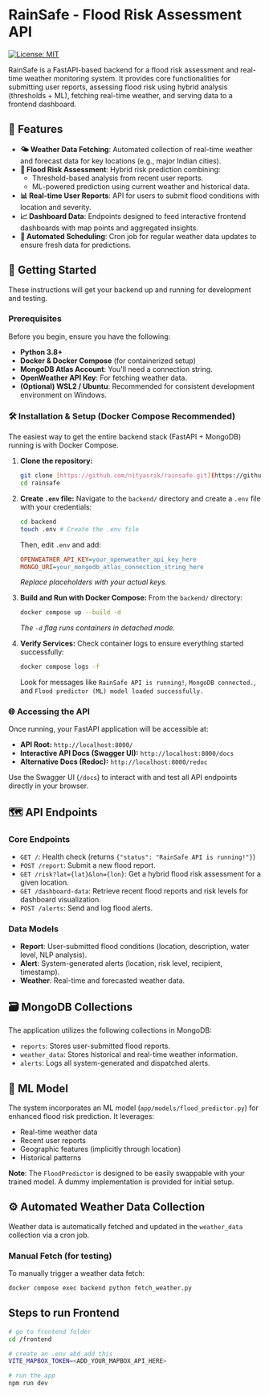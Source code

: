 # RainSafe - Flood Risk Assessment API

[![License: MIT](https://img.shields.io/badge/License-MIT-yellow.svg)](https://opensource.org/licenses/MIT)

RainSafe is a FastAPI-based backend for a flood risk assessment and real-time weather monitoring system. It provides core functionalities for submitting user reports, assessing flood risk using hybrid analysis (thresholds + ML), fetching real-time weather, and serving data to a frontend dashboard.

## 🌟 Features

* **🌤️ Weather Data Fetching**: Automated collection of real-time weather and forecast data for key locations (e.g., major Indian cities).
* **🚨 Flood Risk Assessment**: Hybrid risk prediction combining:
    * Threshold-based analysis from recent user reports.
    * ML-powered prediction using current weather and historical data.
* **📊 Real-time User Reports**: API for users to submit flood conditions with location and severity.
* **📈 Dashboard Data**: Endpoints designed to feed interactive frontend dashboards with map points and aggregated insights.
* **🔄 Automated Scheduling**: Cron job for regular weather data updates to ensure fresh data for predictions.

## 🚀 Getting Started

These instructions will get your backend up and running for development and testing.

### Prerequisites

Before you begin, ensure you have the following:

* **Python 3.8+**
* **Docker & Docker Compose** (for containerized setup)
* **MongoDB Atlas Account**: You'll need a connection string.
* **OpenWeather API Key**: For fetching weather data.
* **(Optional) WSL2 / Ubuntu**: Recommended for consistent development environment on Windows.

### 🛠️ Installation & Setup (Docker Compose Recommended)

The easiest way to get the entire backend stack (FastAPI + MongoDB) running is with Docker Compose.

1.  **Clone the repository:**

    ```bash
    git clone [https://github.com/nityasrik/rainsafe.git](https://github.com/nityasrik/rainsafe.git)
    cd rainsafe
    ```

2.  **Create `.env` file:**
    Navigate to the `backend/` directory and create a `.env` file with your credentials:

    ```bash
    cd backend
    touch .env # Create the .env file
    ```

    Then, edit `.env` and add:

    ```ini
    OPENWEATHER_API_KEY=your_openweather_api_key_here
    MONGO_URI=your_mongodb_atlas_connection_string_here
    ```

    *Replace placeholders with your actual keys.*

3.  **Build and Run with Docker Compose:**
    From the `backend/` directory:

    ```bash
    docker compose up --build -d
    ```

    *The `-d` flag runs containers in detached mode.*

4.  **Verify Services:**
    Check container logs to ensure everything started successfully:

    ```bash
    docker compose logs -f
    ```

    Look for messages like `RainSafe API is running!`, `MongoDB connected.`, and `Flood predictor (ML) model loaded successfully.`

### 🌐 Accessing the API

Once running, your FastAPI application will be accessible at:

* **API Root:** `http://localhost:8000/`
* **Interactive API Docs (Swagger UI):** `http://localhost:8000/docs`
* **Alternative Docs (Redoc):** `http://localhost:8000/redoc`

Use the Swagger UI (`/docs`) to interact with and test all API endpoints directly in your browser.

## 🗺️ API Endpoints

### Core Endpoints

* `GET /`: Health check (returns `{"status": "RainSafe API is running!"}`)
* `POST /report`: Submit a new flood report.
* `GET /risk?lat={lat}&lon={lon}`: Get a hybrid flood risk assessment for a given location.
* `GET /dashboard-data`: Retrieve recent flood reports and risk levels for dashboard visualization.
* `POST /alerts`: Send and log flood alerts.

### Data Models

* **Report**: User-submitted flood conditions (location, description, water level, NLP analysis).
* **Alert**: System-generated alerts (location, risk level, recipient, timestamp).
* **Weather**: Real-time and forecasted weather data.

## 🗃️ MongoDB Collections

The application utilizes the following collections in MongoDB:

* `reports`: Stores user-submitted flood reports.
* `weather_data`: Stores historical and real-time weather information.
* `alerts`: Logs all system-generated and dispatched alerts.

## 🤖 ML Model

The system incorporates an ML model (`app/models/flood_predictor.py`) for enhanced flood risk prediction. It leverages:

* Real-time weather data
* Recent user reports
* Geographic features (implicitly through location)
* Historical patterns

**Note**: The `FloodPredictor` is designed to be easily swappable with your trained model. A dummy implementation is provided for initial setup.

## ⚙️ Automated Weather Data Collection

Weather data is automatically fetched and updated in the `weather_data` collection via a cron job.

### Manual Fetch (for testing)

To manually trigger a weather data fetch:

```bash
docker compose exec backend python fetch_weather.py
```

## Steps to run Frontend

```bash
# go to frontend folder
cd /frontend

# create an .env abd add this
VITE_MAPBOX_TOKEN=<ADD_YOUR_MAPBOX_API_HERE>

# run the app
npm run dev
```
